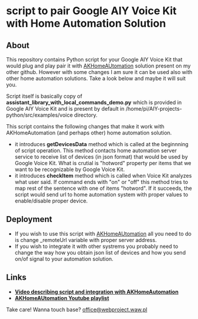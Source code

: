 # script to pair Google AIY Voice Kit with Home Automation Solution

## About

This repository contains Python script for your Google AIY Voice Kit that would plug and play pair it with <a href="https://github.com/Sznapsollo/AKHomeAutomation" target="_blank">AKHomeAUtomation</a> solution present on my other github. However with some changes I am sure it can be used also with other home automation solutions. Take a look below and maybe it will suit you.

Script itself is basically copy of **assistant_library_with_local_commands_demo.py** which is provided in Google AIY Voice Kit and is present by default in /home/pi/AIY-projects-python/src/examples/voice directory.

This script contains the following changes that make it work with AKHomeAutomation (and perhaps other) home automation solution.

- it introduces **getDevicesData** method which is called at the beginnning of script operation. This method contacts home automation server service to receive list of devices (in json format) that would be used by Google Voice Kit. What is crutial is "hotword" property per items that we want to be recognizable by Google Voice Kit.
- it introduces **checkItem** method which is called when Voice Kit analyzes what user said. If command ends with "on" or "off" this method tries to map rest of the sentence with one of items "hotword". If it succeeds, the script would send url to home automation system with proper values to enable/disable proper device.

## Deployment

- If you wish to use this script with <a href="https://github.com/Sznapsollo/AKHomeAutomation" target="_blank">AKHomeAUtomation</a> all you need to do is change _remoteUrl variable with proper server address.
- If you wish to integrate it with other systrems you probably need to change the way how you obtain json list of devices and how you send on/of signal to your automation solution.

## Links

- **<a href="https://youtu.be/AVA4Yp3h82Q" target="_blank">Video describing script and integration with AKHomeAutomation</a>**
- **<a href="https://www.youtube.com/watch?v=C19ARWDYR3c&list=PLjd2MVjW6mhFygrvXyVcdNoq6pHK8MdUW" target="_blank">AKHomeAUtomation Youtube playlist</a>**

Take care!
Wanna touch base? office@webproject.waw.pl
